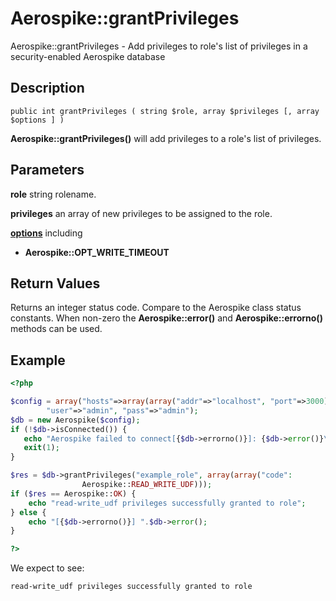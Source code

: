 
# Aerospike::grantPrivileges

Aerospike::grantPrivileges - Add privileges to role's list of privileges in a security-enabled Aerospike database

## Description

```
public int grantPrivileges ( string $role, array $privileges [, array $options ] )
```

**Aerospike::grantPrivileges()** will add privileges to a role's list of privileges.

## Parameters

**role** string rolename.

**privileges** an array of new privileges to be assigned to the role.

**[options](aerospike.md)** including
- **Aerospike::OPT_WRITE_TIMEOUT**

## Return Values

Returns an integer status code.  Compare to the Aerospike class status
constants.  When non-zero the **Aerospike::error()** and
**Aerospike::errorno()** methods can be used.

## Example

```php
<?php

$config = array("hosts"=>array(array("addr"=>"localhost", "port"=>3000)),
        "user"=>"admin", "pass"=>"admin");
$db = new Aerospike($config);
if (!$db->isConnected()) {
   echo "Aerospike failed to connect[{$db->errorno()}]: {$db->error()}\n";
   exit(1);
}

$res = $db->grantPrivileges("example_role", array(array("code":
                Aerospike::READ_WRITE_UDF)));
if ($res == Aerospike::OK) {
    echo "read-write_udf privileges successfully granted to role";
} else {
    echo "[{$db->errorno()}] ".$db->error();
}

?>
```

We expect to see:

```
read-write_udf privileges successfully granted to role
```

